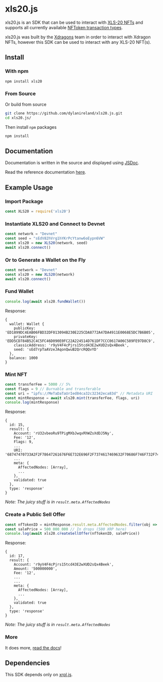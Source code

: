 # xls20.js

xls20.js is an SDK that can be used to interact with [XLS-20 NFTs](https://github.com/XRPLF/XRPL-Standards/discussions/46) and supports all currently available [NFToken transaction types](https://xrpl.org/known-amendments.html#nonfungibletokensv1).

xls20.js was built by the [Xdragons](https://xdragons.io) team in order to interact with Xdragon NFTs, however this SDK can be used to interact with any XLS-20 NFT(s).

## Install

### With npm

```bash
npm install xls20
```

### From Source

Or build from source

```bash
git clone https://github.com/dylanireland/xls20.js.git
cd xls20.js/
```

Then install `npm` packages

```bash
npm install
```

## Documentation

Documentation is written in the source and displayed using [JSDoc](https://jsdoc.app/).

Read the reference documentation [here]().

## Example Usage

### Import Package

```javascript
const XLS20 = require('xls20')
```

### Instantiate XLS20 and Connect to Devnet

```javascript
const network = "Devnet"
const seed = "sEdV82hVrg1hYKrPcYtanw6oEypn6VW"
const xls20 = new XLS20(network, seed)
await xls20.connect()
```

### Or to Generate a Wallet on the Fly

```javascript
const network = "Devnet"
const xls20 = new XLS20(network)
await xls20.connect()
```

### Fund Wallet

```javascript
console.log(await xls20.fundWallet())
```

Response:

```
{
  wallet: Wallet {
    publicKey: 'ED1899DC4EAB06FBD32DF013094B230E225CDA8772A47DA4911E0068E5DC7B6B05',
    privateKey: 'EDD5CD784B52C4C5FC46D090E0FC22A224514D761DF7CCC0617A06C589FE97D8C9',
    classicAddress: 'r9yV4F4cPjrs15tcd43E2wXUD2sQx4Beek',
    seed: 'sEd7rpTaAVzeJAqonQwuB2QrcRQQvYD'
  },
  balance: 1000
}
```

### Mint NFT

```javascript
const transferFee = 5000 // 5%
const flags = 9 // Burnable and transferable
const uri = "ipfs://MeTaDaTaUrIed84ca32c32342eca83d" // Metadata URI
const mintResponse = await xls20.mint(transferFee, flags, uri)
console.log(mintResponse)
```

Response:

```
{
  id: 15,
  result: {
    Account: 'rU32vbeoRu9TPigMXbJwqxRhWZsXdDJ5Ny',
    Fee: '12',
    Flags: 9,
    ...
    URI: '68747470733A2F2F78647261676F6E732E696F2F7374617469632F70686F746F732F746573746173736574732F312E706E67',
    ...
    meta: {
      AffectedNodes: [Array],
      ...
    },
    validated: true
  },
  type: 'response'
}
```

*Note: The juicy stuff is in `result.meta.AffectedNodes`*

### Create a Public Sell Offer

```javascript
const nfTokenID = mintResponse.result.meta.AffectedNodes.filter(obj => 'CreatedNode' in obj)[0].CreatedNode.NewFields.NFTokens[0].NFToken.NFTokenID;
const salePrice = 500_000_000 // In drops (500 XRP here)
console.log(await xls20.createSellOffer(nfTokenID, salePrice))
```

Response:

```
{
  id: 17,
  result: {
    Account: 'r9yV4F4cPjrs15tcd43E2wXUD2sQx4Beek',
    Amount: '500000000',
    Fee: '12',
    ...
    ...
    meta: {
      AffectedNodes: [Array],
      ...
    },
    validated: true
  },
  type: 'response'
}
```

*Note: The juicy stuff is in `result.meta.AffectedNodes`*

### More

It does more, [read the docs](docs)!

## Dependencies

This SDK depends only on [xrpl.js](https://github.com/XRPLF/xrpl.js/).
